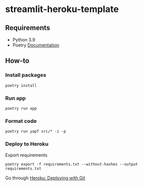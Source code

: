 # streamlit-heroku-template

## Requirements

- Python 3.9
- Poetry [Documentation](https://python-poetry.org/docs/)

## How-to

### Install packages

```{bash}
poetry install
```

### Run app

```{bash}
poetry run app
```

### Format code

```{bash}
poetry run yapf src/* -i -p
```

### Deploy to Heroku

Export requirements

```{bash}
poetry export -f requirements.txt --without-hashes --output requirements.txt
```

Go through [Heroku: Deploying with Git](https://devcenter.heroku.com/articles/git)
